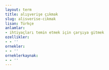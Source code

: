 ```yaml
---
layout: term
title: alışverişe çıkmak
slug: alisverise-cikmak
lisan: Türkçe
anlamlar:
- ihtiyaçları temin etmek için çarşıya gitmek
ozellikler:
- - ''
ornekler:
- - ''
orneklerkaynak:
- - ''
---
```

